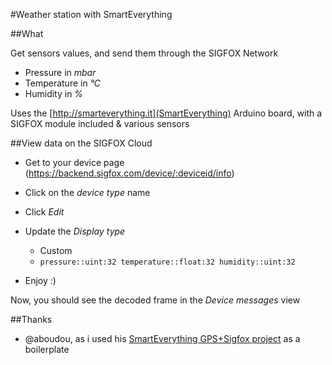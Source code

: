 #Weather station with SmartEverything

##What

Get sensors values, and send them through the SIGFOX Network
* Pressure in _mbar_
* Temperature in _°C_
* Humidity in _%_

Uses the [http://smarteverything.it](SmartEverything) Arduino board, with a SIGFOX module included & various sensors

##View data on the SIGFOX Cloud

* Get to your device page (https://backend.sigfox.com/device/:deviceid/info)
* Click on the _device type_ name
* Click _Edit_
* Update the _Display type_
	* Custom
	* `pressure::uint:32 temperature::float:32 humidity::uint:32`

* Enjoy :)


Now, you should see the decoded frame in the _Device messages_ view

##Thanks

* @aboudou, as i used his [SmartEverything GPS+Sigfox project](https://github.com/aboudou/SmartEverything_SigFox_GPS) as a boilerplate
